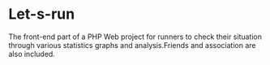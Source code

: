 # Let-s-run
The front-end part of a PHP Web project for runners to check their situation through various statistics graphs and analysis.Friends and association are also included.
